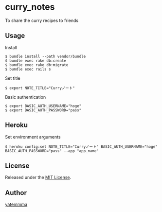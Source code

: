 curry_notes
====

To share the curry recipes to friends

## Usage

Install
  
```
$ bundle install --path vendor/bundle
$ bundle exec rake db:create
$ bundle exec rake db:migrate
$ bundle exec rails s
```

Set title
  
```
$ export NOTE_TITLE="Curryノート"
```

Basic authentication

```  
$ export BASIC_AUTH_USERNAME="hoge"
$ export BASIC_AUTH_PASSWORD="pass"
```

## Heroku

Set environment arguments

```  
$ heroku config:set NOTE_TITLE="Curryノート" BASIC_AUTH_USERNAME="hoge" BASIC_AUTH_PASSWORD="pass" --app "app_name"
```

## License

Released under the [MIT License](http://www.opensource.org/licenses/MIT).

## Author

[yatemmma](https://github.com/yatemmma)
